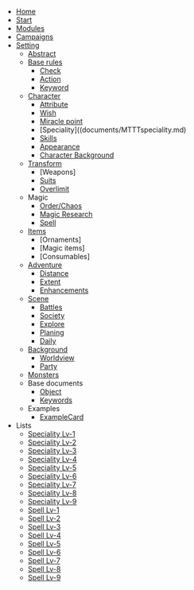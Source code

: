 <!-- docs/_sidebar.md -->

* [Home](documents/home.md)
* [Start](documents/start.md)
* [Modules](documents/Modules.md)
* [Campaigns](documents/Campaigns.md)
* [Setting](documents/documents.md)
	* [Abstract](documents/MTTTabstract.md)
	* [Base rules](documents/MTTTbase.md)
		* [Check](documents/MTTTcheck.md)
		* [Action](documents/MTTTaction.md)
		* [Keyword](documents/MTTTkeyword.md)
	* [Character](documents/MTTTchaview.md)
		* [Attribute](documents/MTTTcharacter.md)
		* [Wish](documents/MTTTwish.md)
		* [Miracle point](documents/MTTTmirp.md)
		* [Speciality]((documents/MTTTspeciality.md)
		* [Skills](documents/MTTTskill.md)
		* [Appearance](documents/MTTTapearance.md)
		* [Character Background](documents/MTTTchaba.md)
	* [Transform](documents/MTTTtrans.md)
		* [Weapons]
		* [Suits](documents/MTTTsuit.md)
		* [Overlimit](documents/MTTToverlimit.md)
	* Magic
		* [Order/Chaos](documents/MTTToc.md)
		* [Magic Research](documents/MTTTmagicre.md)
		* [Spell](documents/MTTTspelloverview.md)
	* [Items](documents/MTTTitems.md)
		* [Ornaments]
		* [Magic items]
		* [Consumables]
	* [Adventure](documents/MTTTadventure.md)
		* [Distance](documents/MTTTdistance.md)	
		* [Extent](documents/MTTTextent.md)	
		* [Enhancements](documents/MTTTenhance.md)
	* [Scene](documents/MTTTscene.md)
		* [Battles](documents/MTTTbattle.md)
		* [Society](documents/MTTTsocialbattle.md)
		* [Explore](documents/MTTTexplore.md)
		* [Planing](documents/MTTTplan.md)
		* [Daily](documents/MTTTdaily.md)
	* [Background](documents/MTTTbackground.md)
		* [Worldview](documents/MTTTadventure.md)
		* [Party](documents/MTTTparty.md)
	* [Monsters](documents/MTTTmonsters.md)
	* Base documents
		* [Object](documents/MTTTobject.md)
		* [Keywords](documents/MTTTkeywords.md)
	* Examples
		* [ExampleCard](documents/MTTTcharactersheet.md)
* Lists
	* [Speciality Lv-1](documents/MTTTspecis1.md)
	* [Speciality Lv-2](documents/MTTTspecis2.md)
	* [Speciality Lv-3](documents/MTTTspecis3.md)
	* [Speciality Lv-4](documents/MTTTspecis4.md)
	* [Speciality Lv-5](documents/MTTTspecis5.md)
	* [Speciality Lv-6](documents/MTTTspecis6.md)
	* [Speciality Lv-7](documents/MTTTspecis7.md)
	* [Speciality Lv-8](documents/MTTTspecis8.md)
	* [Speciality Lv-9](documents/MTTTspecis9.md)
	* [Spell Lv-1](documents/MTTTspells1.md)
	* [Spell Lv-2](documents/MTTTspells2.md)
	* [Spell Lv-3](documents/MTTTspells3.md)
	* [Spell Lv-4](documents/MTTTspells4.md)
	* [Spell Lv-5](documents/MTTTspells5.md)
	* [Spell Lv-6](documents/MTTTspells6.md)
	* [Spell Lv-7](documents/MTTTspells7.md)
	* [Spell Lv-8](documents/MTTTspells8.md)
	* [Spell Lv-9](documents/MTTTspells9.md)

